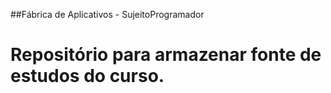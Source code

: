 ##Fábrica de Aplicativos - SujeitoProgramador

# Repositório para armazenar fonte de estudos do curso.